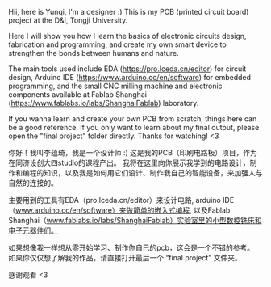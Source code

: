 Hii, here is Yunqi, I'm a designer :)
This is my PCB (printed circuit board) project at the D&I, Tongji University.

Here I will show you how I learn the basics of electronic circuits design, fabrication and programming, and create my own smart device to strengthen the bonds between humans and nature.

The main tools used include EDA (https://pro.lceda.cn/editor) for circuit design, Arduino IDE (https://www.arduino.cc/en/software) for embedded programming, and the small CNC milling machine and electronic components available at Fablab Shanghai (https://www.fablabs.io/labs/ShanghaiFablab) laboratory.

If you wanna learn and create your own PCB from scratch, things here can be a good reference. 
If you only want to learn about my final output, please open the "final project" folder directly. 
Thanks for watching! <3



你好！我叫李蕴琦，我是一个设计师 :)
这是我的PCB（印刷电路板）项目，作为在同济设创大四studio的课程产出。
我将在这里向你展示我学到的电路设计，制作和编程的知识，以及我是如何用它们设计、制作我自己的智能设备，来加强人与自然的连接的。

主要用到的工具有EDA（pro.lceda.cn/editor）来设计电路, arduino IDE（www.arduino.cc/en/software）来做简单的嵌入式编程, 以及Fablab Shanghai（www.fablabs.io/labs/ShanghaiFablab）实验室里的小型数控铣床和电子元器件们。

如果想像我一样想从零开始学习、制作你自己的pcb，这会是一个不错的参考。
如果你仅仅想了解我的作品，请直接打开最后一个 “final project" 文件夹。

感谢观看 <3
